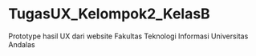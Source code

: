 # TugasUX_Kelompok2_KelasB
Prototype hasil UX dari website Fakultas Teknologi Informasi Universitas Andalas
